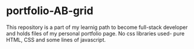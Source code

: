 # portfolio-AB-grid
This repository is a part of my learnig path to become full-stack developer and holds files of my personal portfolio page. No css libraries 
used- pure HTML, CSS and some lines of javascript.
